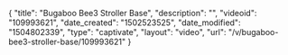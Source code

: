 {
    "title": "Bugaboo Bee3 Stroller Base",
    "description": "",
    "videoid": "109993621",
    "date_created": "1502523525",
    "date_modified": "1504802339",
    "type": "captivate",
    "layout": "video",
    "url": "\/v\/bugaboo-bee3-stroller-base\/109993621"
}